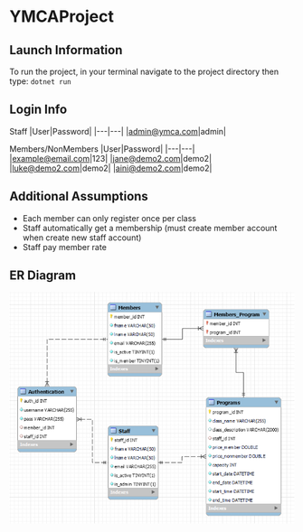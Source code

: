 # YMCAProject

## Launch Information
To run the project, in your terminal navigate to the project directory then type: ```dotnet run```

## Login Info
Staff
|User|Password|
|---|---|
|admin@ymca.com|admin|

Members/NonMembers
|User|Password|
|---|---|
|example@email.com|123|
|jane@demo2.com|demo2|
|luke@demo2.com|demo2|
|aini@demo2.com|demo2|

## Additional Assumptions
- Each member can only register once per class
- Staff automatically get a membership (must create member account when create new staff account)
- Staff pay member rate

## ER Diagram
![er diagram](erdiagram.png)
